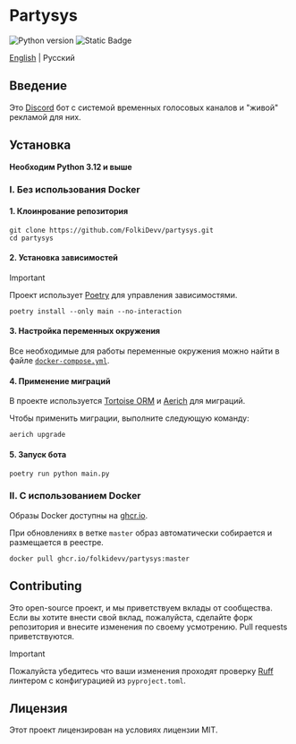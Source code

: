 # Partysys

<p>
    <img alt="Python version" src="https://img.shields.io/badge/python-3.12-blue?link=https%3A%2F%2Fpython.org">
    <img alt="Static Badge" src="https://img.shields.io/badge/discord.py-%5E2.3.2-green?link=https%3A%2F%2Fgithub.com%2FRapptz%2Fdiscord.py">
</p>

[English](./README.md) | Русский

## Введение

Это [Discord](https://discord.com) бот с системой временных голосовых каналов и "живой" рекламой для них.

## Установка

**Необходим Python 3.12 и выше**

### I. Без использования Docker
#### 1. Клоинрование репозитория

```shell
git clone https://github.com/FolkiDevv/partysys.git
cd partysys
````

#### 2. Установка зависимостей

> [!IMPORTANT]
> Проект использует [Poetry](https://python-poetry.org/) для управления зависимостями.

```shell
poetry install --only main --no-interaction
````

#### 3. Настройка переменных окружения

Все необходимые для работы переменные окружения можно найти в файле [`docker-compose.yml`](./docker-compose.yml).

#### 4. Применение миграций

В проекте используется [Tortoise ORM](https://tortoise.github.io) и [Aerich](https://github.com/tortoise/aerich) для миграций.

Чтобы применить миграции, выполните следующую команду:
```shell
aerich upgrade
```

#### 5. Запуск бота
```shell
poetry run python main.py
```

### II. С использованием Docker

Образы Docker доступны на [ghcr.io](https://ghcr.io/folkidevv/partysys).

При обновлениях в ветке `master` образ автоматически собирается и размещается в реестре.
```shell
docker pull ghcr.io/folkidevv/partysys:master
```

## Contributing

Это open-source проект, и мы приветствуем вклады от сообщества.
Если вы хотите внести свой вклад, пожалуйста, сделайте форк репозитория и внесите изменения по своему усмотрению. Pull requests приветствуются.

> [!IMPORTANT]
> Пожалуйста убедитесь что ваши изменения проходят проверку [Ruff](https://docs.astral.sh/ruff/) линтером с конфигурацией из `pyproject.toml`.

## Лицензия

Этот проект лицензирован на условиях лицензии MIT.